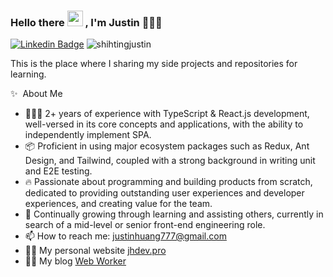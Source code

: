 ### Hello there <span style="width: '25px'"><img src="https://media.giphy.com/media/hvRJCLFzcasrR4ia7z/giphy.gif" width="25px" height="25px"></div> , I'm Justin 👨🏻‍💻 

[![Linkedin Badge](https://img.shields.io/badge/-Justin%20Huang-blue?style=flat&logo=Linkedin&logoColor=white)](https://www.linkedin.com/in/justinhuang777) <img src="https://komarev.com/ghpvc/?username=shihtingjustin&label=Profile%20views&color=61dafb&style=flat" alt="shihtingjustin" /> 
  
This is the place where I sharing my side projects and repositories for learning. 

✨&nbsp;&nbsp;About Me
  
<!-- - 🔭 &nbsp;I’m currently working on something cool :wink: -->
- 👨🏻‍💻 2+ years of experience with TypeScript & React.js development, well-versed in its core concepts and applications, with the ability to independently implement SPA.
- 📦 Proficient in using major ecosystem packages such as Redux, Ant Design, and Tailwind, coupled with a strong background in writing unit and E2E testing.
- 🔥 Passionate about programming and building products from scratch, dedicated to providing outstanding user experiences and developer experiences, and creating value for the team.
- 🌳 Continually growing through learning and assisting others, currently in search of a mid-level or senior front-end engineering role.
- 📫 How to reach me: justinhuang777@gmail.com
- 👨‍💻 My personal website [jhdev.pro](https://jhdev.pro)
- 👨‍💻 My blog [Web Worker](https://sthdev.app)
